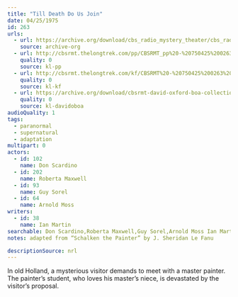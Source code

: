 ```yaml
---
title: "Till Death Do Us Join"
date: 04/25/1975
id: 263
urls: 
  - url: https://archive.org/download/cbs_radio_mystery_theater/cbs_radio_mystery_theater-0251-0300.zip/cbs_radio_mystery_theater-0251-0300%2Fcbsrmt_0263_till_death_do_us_join.mp3
    source: archive-org
  - url: http://cbsrmt.thelongtrek.com/pp/CBSRMT_pp%20-%20750425%200263%20Till%20Death%20Do%20Us%20Join.mp3
    quality: 0
    source: kl-pp
  - url: http://cbsrmt.thelongtrek.com/kf/CBSRMT%20-%20750425%200263%20Till%20Death%20Do%20Us%20Join_kf.mp3
    quality: 0
    source: kl-kf
  - url: https://archive.org/download/cbsrmt-david-oxford-boa-collection/CBSRMT-750425-0263-Till-Death-Do-Us-Join-(64-44)_kf-{BoA}.mp3
    quality: 0
    source: kl-davidoboa
audioQuality: 1
tags: 
  - paranormal
  - supernatural
  - adaptation
multipart: 0
actors:  
  - id: 102
    name: Don Scardino  
  - id: 202
    name: Roberta Maxwell  
  - id: 93
    name: Guy Sorel  
  - id: 64
    name: Arnold Moss
writers:  
  - id: 38
    name: Ian Martin
searchable: Don Scardino,Roberta Maxwell,Guy Sorel,Arnold Moss Ian Martin
notes: adapted from “Schalken the Painter” by J. Sheridan Le Fanu

descriptionSource: nrl
---
```

In old Holland, a mysterious visitor demands to meet with a master painter. The painter’s student, who loves his master’s niece, is devastated by the visitor’s proposal.